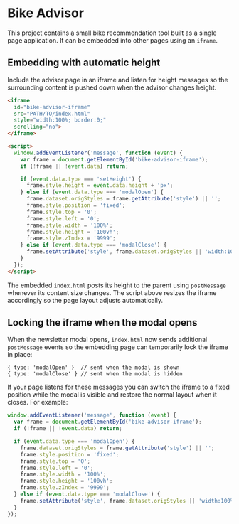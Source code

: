 # Bike Advisor

This project contains a small bike recommendation tool built as a single page application.
It can be embedded into other pages using an `iframe`.

## Embedding with automatic height

Include the advisor page in an iframe and listen for height messages so the
surrounding content is pushed down when the advisor changes height.

```html
<iframe
  id="bike-advisor-iframe"
  src="PATH/TO/index.html"
  style="width:100%; border:0;"
  scrolling="no">
</iframe>

<script>
  window.addEventListener('message', function (event) {
    var frame = document.getElementById('bike-advisor-iframe');
    if (!frame || !event.data) return;

    if (event.data.type === 'setHeight') {
      frame.style.height = event.data.height + 'px';
    } else if (event.data.type === 'modalOpen') {
      frame.dataset.origStyles = frame.getAttribute('style') || '';
      frame.style.position = 'fixed';
      frame.style.top = '0';
      frame.style.left = '0';
      frame.style.width = '100%';
      frame.style.height = '100vh';
      frame.style.zIndex = '9999';
    } else if (event.data.type === 'modalClose') {
      frame.setAttribute('style', frame.dataset.origStyles || 'width:100%; border:0;');
    }
  });
</script>
```

The embedded `index.html` posts its height to the parent using
`postMessage` whenever its content size changes. The script above resizes
the iframe accordingly so the page layout adjusts automatically.

## Locking the iframe when the modal opens

When the newsletter modal opens, `index.html` now sends additional
`postMessage` events so the embedding page can temporarily lock the
iframe in place:

```
{ type: 'modalOpen' }  // sent when the modal is shown
{ type: 'modalClose' } // sent when the modal is hidden
```

If your page listens for these messages you can switch the iframe to a
fixed position while the modal is visible and restore the normal layout
when it closes. For example:

```javascript
window.addEventListener('message', function (event) {
  var frame = document.getElementById('bike-advisor-iframe');
  if (!frame || !event.data) return;

  if (event.data.type === 'modalOpen') {
    frame.dataset.origStyles = frame.getAttribute('style') || '';
    frame.style.position = 'fixed';
    frame.style.top = '0';
    frame.style.left = '0';
    frame.style.width = '100%';
    frame.style.height = '100vh';
    frame.style.zIndex = '9999';
  } else if (event.data.type === 'modalClose') {
    frame.setAttribute('style', frame.dataset.origStyles || 'width:100%; border:0;');
  }
});
```
